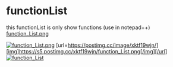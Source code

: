 # functionList
this functionList is only show functions (use in notepad++)
[function_List.png](https://postimg.cc/image/xktf19wjn/)

[![function_List.png](https://s5.postimg.cc/vg9206ux3/function_List.png)](https://postimg.cc/image/xktf19wjn/)
[url=https://postimg.cc/image/xktf19wjn/][img]https://s5.postimg.cc/xktf19wjn/function_List.png[/img][/url]
<a href='https://postimg.cc/image/xktf19wjn/' target='_blank'><img src='https://s5.postimg.cc/xktf19wjn/function_List.png' border='0' alt='function_List'/></a>
